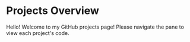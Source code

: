 # Projects Overview
Hello! Welcome to my GitHub projects page! Please navigate the pane to view each project's code.

